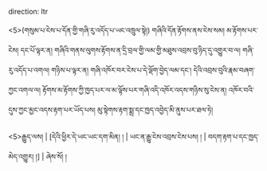 direction: ltr

<5>(གསུམ་པ་ངེས་པ་དོན་གྱི་གཞི་རུ་འདོད་པ་ཡང་འཁྲུལ་སྟེ།) གཞིའི་དོན་རྟོགས་ནས་ངེས་སམ། མ་རྟོགས་པར་ངེས། དང་པོ་ལྟར་ན། གཞིའི་གནས་ལུགས་རྟོགས་ན་དྲི་བྲལ་གྱི་ལམ་གྱི་མཐུས་འབྲས་བུ་ཉིད་དུ་འགྱུར་བ་ལ། གཞི་རུ་འདོད་པ་འགལ། གཉིས་པ་ལྟར་ན། གཞི་འཁོར་བར་ངེས་པ་དེ་ལྡོག་བྱེད་ལམ་དང་། དེའི་འབྲས་བུའི་རྣམ་བཞག་ཀྱང་འགལ་ལ། རྟོགས་མ་རྟོགས་ཀྱི་ཁྱད་པར་ལ་མ་ལྟོས་པར་གཞི་འདི་འཁོར་འདས་གཉིས་སུ་ངེས་ན། འཁོར་བའི་དུས་ཀྱང་མྱང་འདས་རྟག་པར་ཡོད་པས། མུ་སྟེགས་རྟག་སྨྲ་དང་ཁྱད་འབྱེད་མི་ནུས་པར་ཐལ་ཏེ།

<5>རྒྱུད་ལས།  | [དེའི་ཕྱིར་དེ་ཡང་ཡང་དག་མིན། ། | ཡང་ན་རྒྱུ་ངེས་འབྲས་ངེས་པས། ། | བདག་རྟག་པ་དང་ཁྱད་མེད་འགྱུར། །] |  ཞེས་སོ། །
